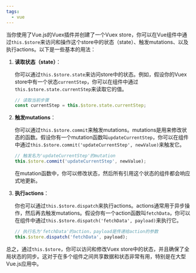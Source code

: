 ```yaml
---
tags:
  - vue
---
```

当你使用了Vue.js的Vuex插件并创建了一个Vuex store，你可以在Vue组件中通过`this.$store`来访问和操作这个store中的状态（state）、触发mutations、以及执行actions。以下是一些基本的用法：

1. **读取状态（state）**：

   你可以通过`this.$store.state`来访问store中的状态。例如，假设你的Vuex store中有一个状态`currentStep`，你可以在组件中通过`this.$store.state.currentStep`来读取它的值。

   ```javascript
   // 读取当前步骤
   const currentStep = this.$store.state.currentStep;
   ```

2. **触发mutations**：

   你可以通过`this.$store.commit`来触发mutations。mutations是用来修改状态的函数。假设你有一个mutation函数叫`updateCurrentStep`，你可以在组件中通过`this.$store.commit('updateCurrentStep', newValue)`来触发它。

   ```javascript
   // 触发名为'updateCurrentStep'的mutation
   this.$store.commit('updateCurrentStep', newValue);
   ```

   在mutation函数中，你可以修改状态，然后所有引用这个状态的组件都会响应式地更新。

3. **执行actions**：

   你也可以通过`this.$store.dispatch`来执行actions。actions通常用于异步操作，然后再去触发mutations。假设你有一个action函数叫`fetchData`，你可以在组件中通过`this.$store.dispatch('fetchData', payload)`来执行它。

   ```javascript
   // 执行名为'fetchData'的action，payload是传递给action的参数
   this.$store.dispatch('fetchData', payload);
   ```

总之，通过`this.$store`，你可以访问和修改Vuex store中的状态，并且确保了全局状态的同步。这对于在多个组件之间共享数据和状态非常有用，特别是在大型Vue.js应用中。